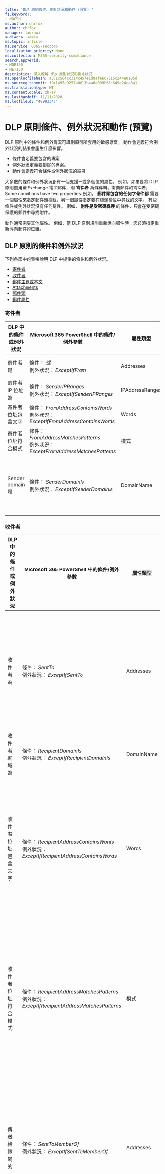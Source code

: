 ```yaml
---
title: 'DLP 原則條件、例外狀況和動作 (預覽) '
f1.keywords:
- NOCSH
ms.author: chrfox
author: chrfox
manager: laurawi
audience: Admin
ms.topic: article
ms.service: O365-seccomp
localization_priority: None
ms.collection: M365-security-compliance
search.appverid:
- MOE150
- MET150
description: 深入瞭解 dlp 原則狀況和例外狀況
ms.openlocfilehash: a371c564cc314c457e1d9afe667115c244e0185d
ms.sourcegitcommit: f941495e9257a0013b4a6a099b66c649e24ce8a1
ms.translationtype: MT
ms.contentlocale: zh-TW
ms.lasthandoff: 11/11/2020
ms.locfileid: "48993341"
---
```

# <a name="dlp-policy-conditions-exceptions-and-actions-preview"></a>DLP 原則條件、例外狀況和動作 (預覽) 

DLP 原則中的條件和例外情況可識別原則所套用的敏感專案。 動作會定義符合例外狀況的結果會產生什麼影響。

- 條件會定義要包含的專案
- 例外狀況定義要排除的專案。
- 動作會定義符合條件或例外狀況的結果
 
大多數的條件和例外狀況都有一個支援一或多個值的屬性。 例如，如果要將 DLP 原則套用至 Exchange 電子郵件，則 **寄件者** 為條件時，需要郵件的寄件者。 Some conditions have two properties. 例如， **郵件頭包含的任何字條件都** 需要一個屬性來指定郵件頭欄位，另一個屬性指定要在標頭欄位中尋找的文字。 有些條件或例外狀況沒有任何屬性。 例如， **附件是受密碼保護** 的條件，只會在受密碼保護的郵件中尋找附件。

動作通常需要其他屬性。 例如，當 DLP 原則規則重新導向郵件時，您必須指定重新導向郵件的位置。 
<!-- Some actions have multiple properties that are available or required. For example, when the rule adds a header field to the message header, you need to specify both the name and value of the header. When the rule adds a disclaimer to messages, you need to specify the disclaimer text, but you can also specify where to insert the text, or what to do if the disclaimer can't be added to the message. Typically, you can configure multiple actions in a rule, but some actions are exclusive. For example, one rule can't reject and redirect the same message.-->

## <a name="conditions-and-exceptions-for-dlp-policies"></a>DLP 原則的條件和例外狀況

下列各節中的表格說明 DLP 中提供的條件和例外狀況。

- [寄件者](#senders)
- [收件者](#recipients)
- [郵件主題或本文](#message-subject-or-body)
- [Attachments](#attachments)
- [郵件頭](#message-headers)
- [郵件屬性](#message-properties)

### <a name="senders"></a>寄件者


|**DLP 中的條件或例外狀況**  |**Microsoft 365 PowerShell 中的條件/例外參數** |**屬性類型**  |**描述**|
|---------|---------|---------|---------|
|寄件者是 |條件： *從* <br/> 例外狀況： *ExceptIfFrom*      |Addresses |     組織中指定的信箱、郵件使用者、郵件連絡人或 Microsoft 365 群組所傳送的郵件。|
|寄件者 IP 位址為     |條件： *SenderIPRanges*<br/> 例外狀況： *ExceptIfSenderIPRanges*         |  IPAddressRanges       | 寄件者的 IP 位址符合指定 IP 位址的郵件，或位於指定的 IP 位址範圍內。       |
|寄件者位址包含文字   | 條件： *FromAddressContainsWords* <br/> 例外狀況： *ExceptIfFromAddressContainsWords*        |   Words      |   寄件者電子郵件地址中包含指定文字的郵件。|
| 寄件者位址符合模式    | 條件： *FromAddressMatchesPatterns* <br/> 例外狀況： *ExceptFromAddressMatchesPatterns*       |      模式   |  寄件者的電子郵件地址包含符合指定正則運算式之文字模式的郵件。  |
|Sender domain 是  |  條件： *SenderDomainIs* <br/> 例外狀況： *ExceptIfSenderDomainIs*       |DomainName         |     寄件者電子郵件地址的網域符合指定值的郵件。 如果您需要尋找 *包含* 指定網域的寄件者網域 (例如，網域的任何子域) ，請使用 **寄件者位址符合** ( *FromAddressMatchesPatterns* ) 條件，並使用語法： ' \. domain \. com $ ' 指定網域。    |

### <a name="recipients"></a>收件者

|**DLP 中的條件或例外狀況**| **Microsoft 365 PowerShell 中的條件/例外參數** |    **屬性類型** | **描述**|
|---------|---------|---------|---------|
|收件者為|  條件： *SentTo* <br/> 例外狀況： *ExceptIfSentTo* | Addresses | 其中一位收件者是組織中指定的信箱、郵件使用者或郵件連絡人的郵件。 收件者可以位於郵件 **的 [收** 件者 **]、[** 副本] 或 [ **密件副本** ] 欄位。|
|收件者網域為|   條件： *RecipientDomainIs* <br/> 例外狀況： *ExceptIfRecipientDomainIs* |   DomainName |    寄件者電子郵件地址的網域符合指定值的郵件。|
|收件者位址包含文字|  條件： *RecipientAddressContainsWords* <br/> 例外狀況： *ExceptIfRecipientAddressContainsWords*|    Words|  在收件者的電子郵件地址中包含指定文字的郵件。 <br/>**注意事項** ：這種情況並未考慮傳送至收件者 Proxy 位址的郵件。而只比對傳送至收件者主要電子郵件地址的郵件。|
|收件者位址符合模式| 條件： *RecipientAddressMatchesPatterns* <br/> 例外狀況： *ExceptIfRecipientAddressMatchesPatterns*|   模式    |收件者的電子郵件地址包含符合指定正則運算式之文字模式的郵件。 <br/> **注意事項** ：這種情況並未考慮傳送至收件者 Proxy 位址的郵件。而只比對傳送至收件者主要電子郵件地址的郵件。|
|傳送給隸屬的| 條件： *SentToMemberOf* <br/> 例外狀況： *ExceptIfSentToMemberOf*|  Addresses|  郵件包含的收件者屬於指定通訊群組、擁有郵件功能的安全性群組或 Microsoft 365 群組的成員。 群組可以位於郵件的 [ **收件者** ] **、[** 副本] 或 [ **密件副本** ] 欄位中。|

### <a name="message-subject-or-body"></a>郵件主題或本文

|**DLP 中的條件或例外狀況** | **Microsoft 365 PowerShell 中的條件/例外參數** |**屬性類型**| **描述**|
|---------|---------|---------|---------|
|主旨包含字詞或片語| 條件： *SubjectContainsWords* <br/> 例外狀況： *ExceptIf SubjectContainsWords*| Words   |在 [主旨] 欄位中具有指定文字的郵件。|
|主題符合模式|條件： *SubjectMatchesPatterns* <br/> 例外狀況： *ExceptIf SubjectMatchesPatterns*|模式   |使用主旨欄位包含符合指定正則運算式之文字模式的郵件。|
|內容包含|  條件： *ContentContainsSensitiveInformation* <br/> 例外狀況 *ExceptIfContentContainsSensitiveInformation*| SensitiveInformationTypes|  包含資料遺失防護 (DLP) 原則所定義之敏感資訊的郵件或檔。|


### <a name="attachments"></a>附件

|**DLP 中的條件或例外狀況**| **Microsoft 365 PowerShell 中的條件/例外參數**| **屬性類型**   |**描述**|
|---------|---------|---------|---------|
|附件受密碼保護|條件： *DocumentIsPasswordProtected* <br/> 例外狀況： *ExceptIfDocumentIsPasswordProtected*|無| 郵件中的附件受到密碼保護 (，因此無法) 進行掃描。 密碼偵測功能僅適用於 Office 文件和 .zip 檔。|
|附件的副檔名是|條件： *ContentExtensionMatchesWords* <br/> 例外狀況： *ExceptIfContentExtensionMatchesWords*|  Words   |附件的副檔名符合任何指定文字的郵件。|
|無法掃描任何電子郵件附件的內容|條件： *DocumentIsUnsupported* <br/>例外狀況： *ExceptIf DocumentIsUnsupported*|   不適用|    Exchange Online 未原本識別附件的郵件。|
|任何電子郵件附件的內容未完成掃描|   條件： *ProcessingLimitExceeded* <br/> 例外狀況： *ExceptIfProcessingLimitExceeded*|    不適用 |規則引擎無法完成附件掃描的訊息。 您可以使用此條件建立共同運作的規則，以識別及處理無法完全掃描內容的郵件。|
|檔案名稱包含文字|條件： *DocumentNameMatchesWords* <br/> 例外狀況： *ExceptIfDocumentNameMatchesWords* |Words  |附件的檔案名符合任何指定文字的郵件。|
|檔案名稱符合模式|條件： *DocumentNameMatchesPatterns* <br/> 例外狀況： *ExceptIfDocumentNameMatchesPatterns*|    模式    |附件的檔案名包含符合指定正則運算式之文字模式的郵件。|
|文件屬性為|條件： *ContentPropertyContainsWords* <br/> 例外狀況： *ExceptIfContentPropertyContainsWords* |Words| 附件的副檔名符合任何指定文字的郵件或檔。|
|檔案大小等於或大於| 條件： *DocumentSizeOver* <br/> 例外狀況： *ExceptIfDocumentSizeOver*|    大小    |任何附件大於或等於指定值的郵件。|

### <a name="message-headers"></a>郵件頭

|**DLP 中的條件或例外狀況**| **Microsoft 365 PowerShell 中的條件/例外參數**| **屬性類型**|  **描述**|
|---------|---------|---------|---------|
|標頭包含字或片語|條件： *HeaderContainsWords* <br/> 例外狀況： *ExceptIfHeaderContainsWords*|  雜湊表  |包含指定之標頭欄位及該標頭欄位的值包含指定文字的郵件。|
|標頭符合模式|   條件： *HeaderMatchesPatterns* <br/> 例外狀況： *ExceptIfHeaderMatchesPatterns*|    雜湊表  |包含指定之標頭欄位的郵件，而該標頭欄位的值包含指定的正則運算式。|

### <a name="message-properties"></a>郵件屬性

|**DLP 中的條件或例外狀況**| **Microsoft 365 PowerShell 中的條件/例外參數**| **屬性類型**   |**描述**|
|---------|---------|---------|---------|
|郵件大小超過|條件： *MessageSizeOver* <br/> 例外狀況： *ExceptIfMessageSizeOver*| 大小    |郵件的總大小 (郵件加上附件) 大於或等於指定的值。 <br/>**附注** ：信箱的郵件大小限制會在郵件流程規則之前評估。 信箱過大的郵件會遭到拒絕，但具有此條件的規則才能對郵件採取動作。|

## <a name="actions-for-dlp-policies"></a>DLP 原則的動作

此表說明 DLP 中提供的 Exchange Online 郵件流程規則動作。


|**DLP 中的動作**|**Microsoft 365 PowerShell 中的動作參數**|**屬性類型**|**描述**|
|---------|---------|---------|---------|
|設定標頭|SetHeader|第一個屬性： *標頭名稱* </br> 第二個屬性： *標頭值*|SetHeader 參數會指定 DLP 規則的動作，以新增或修改郵件頭中的標頭欄位和值。 這個參數使用語法 "HeaderName： HeaderValue"。 您可以指定多個標頭名稱及以逗號分隔的值組|
|移除標頭| RemoveHeader| 第一個屬性： *MessageHeaderField*</br> 第二個屬性： *字串*|  RemoveHeader 參數會指定 DLP 規則的動作，該規則會從郵件頭中移除標頭欄位。 這個參數使用語法 "HeaderName" 或 "HeaderName： HeaderValue"。您可以指定多個標頭名稱或標頭名稱及用逗號分隔的值組|
|將郵件重新導向至特定使用者|*RedirectMessageTo*|Addresses| 將郵件重新導向至指定的收件者。 郵件不會傳遞給原始的收件者，也不會傳送任何通知給寄件者或原始的收件者。|
|轉寄郵件以核准給寄件者的管理員| 仲裁|第一個屬性： *ModerateMessageByManager*</br> 第二個屬性： *Boolean*|適中參數會指定將電子郵件訊息傳送給仲裁者的 DLP 規則動作。 這個參數使用下列語法： @ {ModerateMessageByManager = <$true \| $false>;|
|將郵件轉寄給特定核准者| 仲裁|第一個屬性： *ModerateMessageByUser*</br>第二個屬性： *位址*|適中參數會指定將電子郵件訊息傳送給仲裁者的 DLP 規則動作。 這個參數會使用下列語法： @ {ModerateMessageByUser = @ ( "emailaddress1"，"emailaddress2",... "emailaddressN" ) }|
|新增收件者|AddRecipients|第一個屬性： *欄位*</br>第二個屬性： *位址*| 在郵件的 [收件者/Cc/Bcc] 欄位中新增一或多個收件者。 這個參數使用下列語法： @ {<AddToRecipients \| CopyTo \| BlindCopyTo> = "emailaddress"}|
|將寄件者的管理員新增為收件者|AddRecipients | 第一個屬性： *AddedManagerAction*</br>第二個屬性： *欄位* | 將寄件者的管理員新增到郵件中，當作指定的收件者類型 ( 至、抄送、Bcc ) 或將郵件重新導向給寄件者的管理員，而不會通知寄件者或收件者。 只有在 Active Directory 中定義寄件者的管理員屬性時，此動作才有效。 此參數會使用下列語法： @ {AddManagerAsRecipientType = "<To \| Cc \| Bcc>"}|

